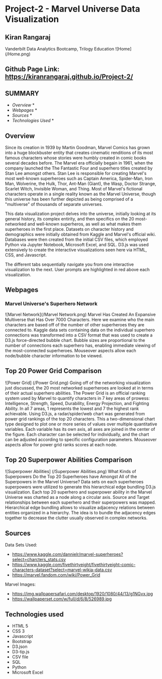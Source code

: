 # Project-2 - Marvel Universe Data Visualization
## Kiran Rangaraj
Vanderbilt Data Analytics Bootcamp, Trilogy Education
![Home] (/Home.png)

## Github Page Link: https://kiranrangaraj.github.io/Project-2/ ##

## SUMMARY ##
* *Overview* *
* *Webpages* *
* *Sources* *
* *Technologies Used* *

## Overview ##
Since its creation in 1939 by Martin Goodman, Marvel Comics has grown into a huge blockbuster entity that creates cinematic renditions of its most famous 
characters whose stories were humbly created in comic books several decades before. The Marvel era officially begain in 1961, when the company launched the The Fantastic Four and superhero titles created by Stan Lee amongst others. Stan Lee is responsible for creating Marvel's most well-known superheroes such as Captain America, Spider-Man, Iron Man, Wolverine, the Hulk, Thor, Ant-Man (Giant), the Wasp, Doctor Strange, Scarlet Witch, Invisible Woman, and Thing. Most of Marvel's fictional characters operate in a single reality known as the Marvel Universe, though this universe has been further depicted as being comprised of a "multiverse" of thousands of separate universes.

This data visualization project delves into the universe, initially looking at its general history, its complex entirity, and then specifics on the 20 most-networked and well-known superheros, as well as what makes them superheroes in the first place. Datasets on character history and demographics were initially obtained from Kaggle and Marvel's official wiki. Databases were then created from the initial CSV files, which employed Python via Jupyter Notebook, Microsoft Excel, and SQL. D3.js was used extensively to create the interactive visualizations seen here via HTML, CSS, and Javascript.

The different tabs sequentially navigate you from one interactive visualization to the next. User prompts are highlighted in red above each visualization.

## Webpages ##
### Marvel Universe's Superhero Network ###
![Marvel Network](/Marvel Network.png)
Marvel Has Created An Expansive Multiverse that Has Over 7000 Characters. Here we examine who the main characters are based off of the number of other superheroes they are connected to. Kaggle data sets containing data on the individual superhero connections was transformed into a CSV format that was used to create a D3.js force-directed bubble chart. Bubble sizes are proportional to the number of connections each superhero has, enabling immediate viewing of the most-connected superheroes. Mouseover aspects allow each node/bubble character information to be viewed.

## Top 20 Power Grid Comparison ##
![Power Grid] (/Power Grid.png)
Going off of the networking visualization just discussed, the 20 most networked superheroes are looked at in terms of their actual superhero abilities.
The Power Grid is an official ranking system used by Marvel to quantify characters in 7 key areas of prowess: Intelligence, Strength, Speed, Durability, Energy Projection, and Fighting Ability.  In all 7 areas, 1 represents the lowest and 7 the highest rank achievable.
Using D3.js, a radar/spider/web chart was generated from power grid rankings of the top 20 characters. This a two-dimensional chart type designed to plot one or more series of values over multiple quantitative variables. Each variable has its own axis, all axes are joined in the center of the figure. Each character can be selected for individually, and the chart can be adjusted according to specific configuration parameters. Mouseover aspects allow for power grid ranks scores at each node.

## Top 20 Superpower Abilities Comparison ##
![Superpower Abilities] (/Superpower Abilities.png)
What Kinds of Superpowers Do the Top 20 Superheroes have Amongst All of the Superpowers in the Marvel Universe?
Data sets on each superheroes superpowers were utilized to generate this hierarchical edge bundling D3.js visualization. Each top 20 superhero and superpower ability in the Marvel Universe was charted as a node along a circular axis. Source and Target relationships between each superhero and their superpowers was mapped. Hierarchical edge bundling allows to visualize adjacency relations between entities organized in a hierarchy. The idea is to bundle the adjacency edges together to decrease the clutter usually observed in complex networks. 

## Sources ##
Data Sets Used:
* https://www.kaggle.com/dannielr/marvel-superheroes?select=charcters_stats.csv
* https://www.kaggle.com/fivethirtyeight/fivethirtyeight-comic-characters-dataset?select=marvel-wikia-data.csv
* https://marvel.fandom.com/wiki/Power_Grid

Marvel Images:
* https://img.wallpapersafari.com/desktop/1920/1080/44/13/g1NGvx.jpg
* https://wallpaperset.com/w/full/d/6/8/526989.jpg

## Technologies used ##
* HTML 5
* CSS 3
* Javascript
* Bootstrap
* D3.json
* D3-tip.js
* CSV file
* SQL
* Python
* Microsoft Excel
